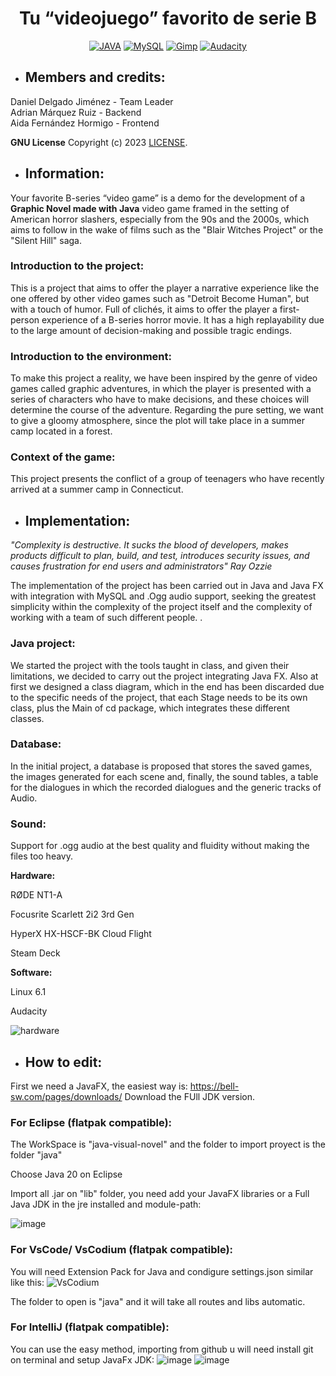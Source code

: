 <h1 align="center">Tu “videojuego” favorito de serie B</h1>

<div align="center">

[![JAVA](https://img.shields.io/badge/Java-ED8B00?style=for-the-badge&logo=openjdk&logoColor=white)](https://bell-sw.com/pages/downloads/)
[![MySQL](https://img.shields.io/badge/MySQL-005C84?style=for-the-badge&logo=mysql&logoColor=white)](https://www.mysql.com/)
[![Gimp](https://img.shields.io/badge/gimp-5C5543?style=for-the-badge&logo=gimp&logoColor=white)](https://www.gimp.org/)
[![Audacity](https://img.shields.io/badge/Audacity-0000CC?style=for-the-badge&logo=audacity&logoColor=white)](https://www.audacityteam.org/)

</div>

- <h2>Members and credits: </h2>

Daniel Delgado Jiménez - Team Leader<br>
Adrian Márquez Ruiz - Backend<br>
Aida Fernández Hormigo - Frontend<br>

**GNU License**
Copyright (c) 2023 [LICENSE](https://github.com/eldiosx/novelaGraficaJava/blob/main/LICENSE).

- <h2>Information: </h2>
Your favorite B-series “video game” is a demo for the development of a <b>Graphic Novel made with Java</b> video game framed in the setting of American horror slashers, especially from the 90s and the 2000s, which aims to follow in the wake of films such as the "Blair Witches Project" or the "Silent Hill" saga.
<h3>Introduction to the project: </h3>
This is a project that aims to offer the player a narrative experience like the one offered by other video games such as "Detroit Become Human", but with a touch of humor. Full of clichés, it aims to offer the player a first-person experience of a B-series horror movie. It has a high replayability due to the large amount of decision-making and possible tragic endings.
<h3>Introduction to the environment: </h3>
To make this project a reality, we have been inspired by the genre of video games called graphic adventures, in which the player is presented with a series of characters who have to make decisions, and these choices will determine the course of the adventure. Regarding the pure setting, we want to give a gloomy atmosphere, since the plot will take place in a summer camp located in a forest.
<h3>Context of the game: </h3>
This project presents the conflict of a group of teenagers who have recently arrived at a summer camp in Connecticut.

- <h2>Implementation: </h2>
<i>"Complexity is destructive. It sucks the blood of developers, makes products difficult to plan, build, and test, introduces security issues, and causes frustration for end users and administrators" Ray Ozzie</i>

The implementation of the project has been carried out in Java and Java FX with integration with MySQL and .Ogg audio support, seeking the greatest simplicity within the complexity of the project itself and the complexity of working with a team of such different people. .
<h3>Java project: </h3>
We started the project with the tools taught in class, and given their limitations, we decided to carry out the project integrating Java FX. Also at first we designed a class diagram, which in the end has been discarded due to the specific needs of the project, that each Stage needs to be its own class, plus the Main of cd package, which integrates these different classes.
<h3>Database: </h3>
In the initial project, a database is proposed that stores the saved games, the images generated for each scene and, finally, the sound tables, a table for the dialogues in which the recorded dialogues and the generic tracks of Audio.
<h3>Sound: </h3>

Support for .ogg audio at the best quality and fluidity without making the files too heavy.

<b>Hardware:</b>

RØDE NT1-A

Focusrite Scarlett 2i2 3rd Gen

HyperX HX-HSCF-BK Cloud Flight

Steam Deck

<b>Software:</b>

Linux 6.1

Audacity

![hardware](https://user-images.githubusercontent.com/61506276/236693338-47edaa11-e0a7-4614-b388-fde32836452d.png)


- <h2>How to edit: </h2>

First we need a JavaFX, the easiest way is: https://bell-sw.com/pages/downloads/ Download the FUll JDK version.

<h3>For Eclipse (flatpak compatible): </h3>

The WorkSpace is "java-visual-novel" and the folder to import proyect is the folder "java"

Choose Java 20 on Eclipse



Import all .jar on "lib" folder, you need add your JavaFX libraries or a Full Java JDK in the jre installed and module-path:

![image](https://user-images.githubusercontent.com/61506276/233185217-d8b17a4c-79ce-4f57-8b03-67e014377e9b.png)

<h3>For VsCode/ VsCodium (flatpak compatible): </h3>

You will need Extension Pack for Java and condigure settings.json similar like this:
![VsCodium](https://user-images.githubusercontent.com/61506276/233184141-a231bf24-8dda-4076-92b9-d806ca6dc5de.png)

The folder to open is "java" and it will take all routes and libs automatic.


<h3>For IntelliJ (flatpak compatible): </h3>

You can use the easy method, importing from github u will need install git on terminal and setup JavaFx JDK:
![image](https://user-images.githubusercontent.com/61506276/233188156-69755a74-511c-4514-b552-116c43e555e7.png)
![image](https://user-images.githubusercontent.com/61506276/232152854-d24a8c15-7d24-42f3-9447-516f5fc93d51.png)

